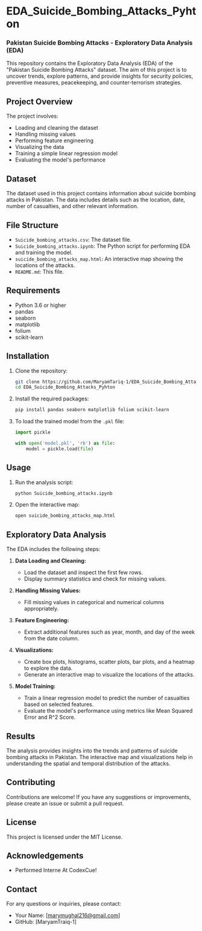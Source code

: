 # EDA_Suicide_Bombing_Attacks_Pyhton
###  Pakistan Suicide Bombing Attacks - Exploratory Data Analysis (EDA)

This repository contains the Exploratory Data Analysis (EDA) of the "Pakistan Suicide Bombing Attacks" dataset. The aim of this project is to uncover trends, explore patterns, and provide insights for security policies, preventive measures, peacekeeping, and counter-terrorism strategies.

## Project Overview

The project involves:
- Loading and cleaning the dataset
- Handling missing values
- Performing feature engineering
- Visualizing the data
- Training a simple linear regression model
- Evaluating the model's performance

## Dataset

The dataset used in this project contains information about suicide bombing attacks in Pakistan. The data includes details such as the location, date, number of casualties, and other relevant information.

## File Structure

- `Suicide_bombing_attacks.csv`: The dataset file.
- `Suicide_bombing_attacks.ipynb`: The Python script for performing EDA and training the model.
- `suicide_bombing_attacks_map.html`: An interactive map showing the locations of the attacks.
- `README.md`: This file.

## Requirements

- Python 3.6 or higher
- pandas
- seaborn
- matplotlib
- folium
- scikit-learn

## Installation

1. Clone the repository:
    ```bash
    git clone https://github.com/MaryamTariq-1/EDA_Suicide_Bombing_Attacks_Pyhton.git
    cd EDA_Suicide_Bombing_Attacks_Pyhton
    ```

2. Install the required packages:
    ```bash
    pip install pandas seaborn matplotlib folium scikit-learn
    ```
3. To load the trained model from the `.pkl` file:
    ```python
    import pickle

    with open('model.pkl', 'rb') as file:
        model = pickle.load(file)
    ```
## Usage

1. Run the analysis script:
    ```bash
    python Suicide_bombing_attacks.ipynb
    ```

2. Open the interactive map:
    ```bash
    open suicide_bombing_attacks_map.html
    ```

## Exploratory Data Analysis

The EDA includes the following steps:

1. **Data Loading and Cleaning:**
   - Load the dataset and inspect the first few rows.
   - Display summary statistics and check for missing values.

2. **Handling Missing Values:**
   - Fill missing values in categorical and numerical columns appropriately.

3. **Feature Engineering:**
   - Extract additional features such as year, month, and day of the week from the date column.

4. **Visualizations:**
   - Create box plots, histograms, scatter plots, bar plots, and a heatmap to explore the data.
   - Generate an interactive map to visualize the locations of the attacks.

5. **Model Training:**
   - Train a linear regression model to predict the number of casualties based on selected features.
   - Evaluate the model's performance using metrics like Mean Squared Error and R^2 Score.

## Results

The analysis provides insights into the trends and patterns of suicide bombing attacks in Pakistan. The interactive map and visualizations help in understanding the spatial and temporal distribution of the attacks.

## Contributing

Contributions are welcome! If you have any suggestions or improvements, please create an issue or submit a pull request.

## License

This project is licensed under the MIT License.

## Acknowledgements

- Performed Interne At CodexCue!
## Contact

For any questions or inquiries, please contact:
- Your Name: [marymughal216@gmail.com]
- GitHub: [MaryamTraiq-1]


